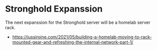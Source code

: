 # Stronghold Expanssion
The next expanssion for the Stronghold server will be a homelab server rack.

* https://jussiroine.com/2021/05/building-a-homelab-moving-to-rack-mounted-gear-and-refreshing-the-internal-network-part-1/
